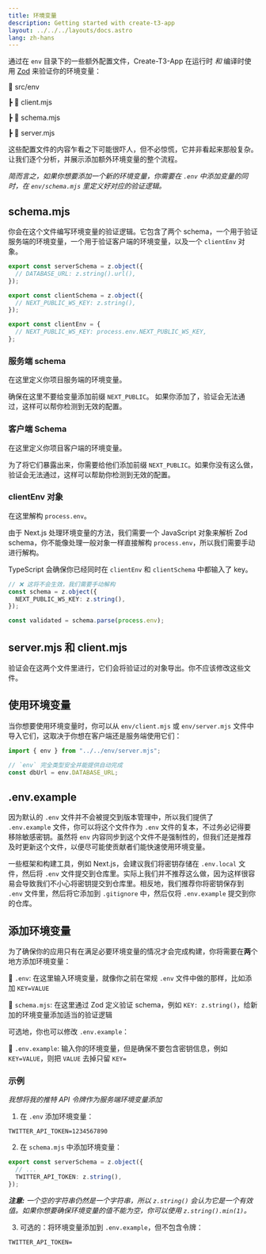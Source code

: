 ```yaml
---
title: 环境变量
description: Getting started with create-t3-app
layout: ../../../layouts/docs.astro
lang: zh-hans
---
```


通过在 `env` 目录下的一些额外配置文件，Create-T3-App 在运行时 _和_ 编译时使用 [Zod](https://github.com/colinhacks/zod) 来验证你的环境变量：

📁 src/env

┣ 📄 client.mjs

┣ 📄 schema.mjs

┣ 📄 server.mjs

这些配置文件的内容乍看之下可能很吓人，但不必惊慌，它并非看起来那般复杂。让我们逐个分析，并展示添加额外环境变量的整个流程。

_简而言之，如果你想要添加一个新的环境变量，你需要在 `.env` 中添加变量的同时，在 `env/schema.mjs` 里定义好对应的验证逻辑。_

## schema.mjs

你会在这个文件编写环境变量的验证逻辑。它包含了两个 schema，一个用于验证服务端的环境变量，一个用于验证客户端的环境变量，以及一个 `clientEnv` 对象。

```ts:env/schema.mjs
export const serverSchema = z.object({
  // DATABASE_URL: z.string().url(),
});

export const clientSchema = z.object({
  // NEXT_PUBLIC_WS_KEY: z.string(),
});

export const clientEnv = {
  // NEXT_PUBLIC_WS_KEY: process.env.NEXT_PUBLIC_WS_KEY,
};
```

### 服务端 schema

在这里定义你项目服务端的环境变量。

确保在这里不要给变量添加前缀 `NEXT_PUBLIC`。 如果你添加了，验证会无法通过，这样可以帮你检测到无效的配置。

### 客户端 Schema

在这里定义你项目客户端的环境变量。

为了将它们暴露出来，你需要给他们添加前缀 `NEXT_PUBLIC`。如果你没有这么做，验证会无法通过，这样可以帮助你检测到无效的配置。

### clientEnv 对象

在这里解构 `process.env`。

由于 Next.js 处理环境变量的方法，我们需要一个 JavaScript 对象来解析 Zod schema，你不能像处理一般对象一样直接解构 `process.env`，所以我们需要手动进行解构。

TypeScript 会确保你已经同时在 `clientEnv` 和 `clientSchema` 中都输入了 key。

```ts
// ❌ 这将不会生效，我们需要手动解构
const schema = z.object({
  NEXT_PUBLIC_WS_KEY: z.string(),
});

const validated = schema.parse(process.env);
```

## server.mjs 和 client.mjs

验证会在这两个文件里进行，它们会将验证过的对象导出。你不应该修改这些文件。

## 使用环境变量

当你想要使用环境变量时，你可以从 `env/client.mjs` 或 `env/server.mjs` 文件中导入它们，这取决于你想在客户端还是服务端使用它们：

```ts:pages/api/hello.ts
import { env } from "../../env/server.mjs";

// `env` 完全类型安全并能提供自动完成
const dbUrl = env.DATABASE_URL;
```

## .env.example

因为默认的 `.env` 文件并不会被提交到版本管理中，所以我们提供了 `.env.example` 文件，你可以将这个文件作为 `.env` 文件的复本，不过务必记得要移除敏感密钥。虽然将 `env` 内容同步到这个文件不是强制性的，但我们还是推荐及时更新这个文件，以便尽可能使贡献者们能快速使用环境变量。

一些框架和构建工具，例如 Next.js，会建议我们将密钥存储在 `.env.local` 文件，然后将 `.env` 文件提交到仓库里。实际上我们并不推荐这么做，因为这样很容易会导致我们不小心将密钥提交到仓库里。相反地，我们推荐你将密钥保存到 `.env` 文件里，然后将它添加到 `.gitignore` 中，然后仅将 `.env.example` 提交到你的仓库。

## 添加环境变量

为了确保你的应用只有在满足必要环境变量的情况才会完成构建，你将需要在**两**个地方添加环境变量：

📄 `.env`: 在这里输入环境变量，就像你之前在常规 `.env` 文件中做的那样，比如添加 `KEY=VALUE`

📄 `schema.mjs`: 在这里通过 Zod 定义验证 schema，例如 `KEY: z.string()`，给新加的环境变量添加适当的验证逻辑

可选地，你也可以修改 `.env.example`：

📄 `.env.example`: 输入你的环境变量，但是确保不要包含密钥信息，例如 `KEY=VALUE`，则把 `VALUE` 去掉只留 `KEY=`

### 示例

_我想将我的推特 API 令牌作为服务端环境变量添加_

1. 在 `.env` 添加环境变量：

```
TWITTER_API_TOKEN=1234567890
```

2. 在 `schema.mjs` 中添加环境变量：

```ts
export const serverSchema = z.object({
  // ...
  TWITTER_API_TOKEN: z.string(),
});
```

_**注意:** 一个空的字符串仍然是一个字符串，所以 `z.string()` 会认为它是一个有效值。如果你想要确保环境变量的值不能为空，你可以使用 `z.string().min(1)`。_

3. 可选的：将环境变量添加到 `.env.example`，但不包含令牌：

```
TWITTER_API_TOKEN=
```
